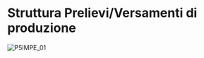 # Struttura Prelievi/Versamenti di produzione
![P5IMPE_01](http://doc.smeup.com/immagini/P5IMPE_N2/P5IMPE_01.png)